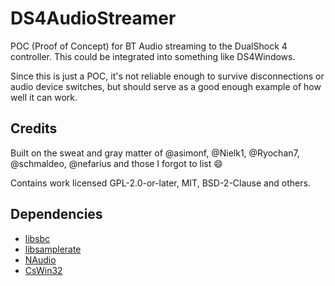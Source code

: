 # DS4AudioStreamer

POC (Proof of Concept) for BT Audio streaming to the DualShock 4 controller. This could be integrated into something
like DS4Windows.

Since this is just a POC, it's not reliable enough to survive disconnections or audio device switches, but should serve
as a good enough example of how well it can work.

## Credits

Built on the sweat and gray matter of @asimonf, @Nielk1, @Ryochan7, @schmaldeo, @nefarius and those I forgot to list 😄

Contains work licensed GPL-2.0-or-later, MIT, BSD-2-Clause and others.

## Dependencies

- [libsbc](https://github.com/nefarius/libsbc)
- [libsamplerate](https://github.com/libsndfile/libsamplerate)
- [NAudio](https://github.com/naudio/NAudio)
- [CsWin32](https://github.com/microsoft/CsWin32)
